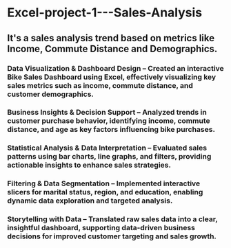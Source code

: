 # Excel-project-1---Sales-Analysis
## It's a sales analysis trend based on metrics like Income, Commute Distance and Demographics.
### Data Visualization & Dashboard Design – Created an interactive Bike Sales Dashboard using Excel, effectively visualizing key sales metrics such as income, commute distance, and customer demographics.
### Business Insights & Decision Support – Analyzed trends in customer purchase behavior, identifying income, commute distance, and age as key factors influencing bike purchases.
### Statistical Analysis & Data Interpretation – Evaluated sales patterns using bar charts, line graphs, and filters, providing actionable insights to enhance sales strategies.
### Filtering & Data Segmentation – Implemented interactive slicers for marital status, region, and education, enabling dynamic data exploration and targeted analysis.
### Storytelling with Data – Translated raw sales data into a clear, insightful dashboard, supporting data-driven business decisions for improved customer targeting and sales growth.

